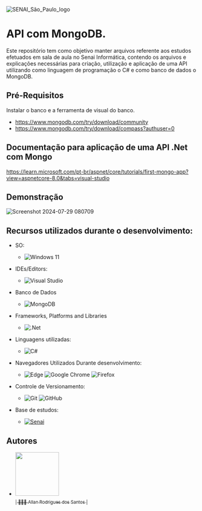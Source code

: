 ![SENAI_São_Paulo_logo](https://github.com/user-attachments/assets/64d5dde5-e99d-434a-ad5e-81f7dd74c1a1)

# API com MongoDB.

Este repositório tem como objetivo manter arquivos referente aos estudos efetuados em sala de aula no Senai Informática, contendo os arquivos e explicações necessárias para criação, utilização e aplicação de uma API utilizando como linguagem de programação o C# e como banco de dados o MongoDB.

## Pré-Requisitos

Instalar o banco e a ferramenta de visual do banco.

- https://www.mongodb.com/try/download/community
- https://www.mongodb.com/try/download/compass?authuser=0

## Documentação para aplicação de uma API .Net com Mongo

https://learn.microsoft.com/pt-br/aspnet/core/tutorials/first-mongo-app?view=aspnetcore-8.0&tabs=visual-studio

<!--

## Screenshots

-->

## Demonstração

![Screenshot 2024-07-29 080709](https://github.com/user-attachments/assets/c1f7effc-9897-4791-afa3-bb086ee5b1b3)


## Recursos utilizados durante o desenvolvimento:

-	SO:
	-	![Windows 11](https://img.shields.io/badge/Windows%2011-%230079d5.svg?style=for-the-badge&logo=Windows%2011&logoColor=white)

-  IDEs/Editors:
   -  ![Visual Studio](https://img.shields.io/badge/Visual%20Studio-5C2D91.svg?style=for-the-badge&logo=visual-studio&logoColor=white)
   
- Banco de Dados
  -  ![MongoDB](https://img.shields.io/badge/MongoDB-%234ea94b.svg?style=for-the-badge&logo=mongodb&logoColor=white)

-  Frameworks, Platforms and Libraries
   -  ![.Net](https://img.shields.io/badge/.NET-5C2D91?style=for-the-badge&logo=.net&logoColor=white) 
-	Linguagens utilizadas:
	-	![C#](https://img.shields.io/badge/c%23-%23239120.svg?style=for-the-badge&logo=csharp&logoColor=white)

-	Navegadores Utilizados Durante desenvolvimento:
	-	![Edge](https://img.shields.io/badge/Edge-0078D7?style=for-the-badge&logo=Microsoft-edge&logoColor=white)	![Google Chrome](https://img.shields.io/badge/Google%20Chrome-4285F4?style=for-the-badge&logo=GoogleChrome&logoColor=white)	![Firefox](https://img.shields.io/badge/Firefox-FF7139?style=for-the-badge&logo=Firefox-Browser&logoColor=white) 

-	Controle de Versionamento:
	-	![Git](https://img.shields.io/badge/git-%23F05033.svg?style=for-the-badge&logo=git&logoColor=white)	![GitHub](https://img.shields.io/badge/github-%23121011.svg?style=for-the-badge&logo=github&logoColor=white)

-	Base de estudos:
	-	[![Senai]( https://img.shields.io/badge/Senai-Infromatica-red)](https://informatica.sp.senai.br/)

<!--
## Funcionalidades

- Transcrição de imagem em texto.
- Notificação de consultas canceladas
- Agendamentos
- Envio de E-mail
- Perfil de usuario
-->
    
## Autores

- [<img src="https://github.com/Lucca-gOn/vitalhubteamwork/assets/22855740/fe3ac17c-18c6-4b2e-9490-176b9099db5b" width=115><br><sub>| 🙋🏼‍♂️ Allan Rodrigues dos Santos |</sub>](https://github.com/AllanR1991)
